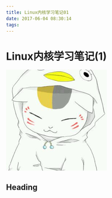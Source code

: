 ```yaml
---
title: Linux内核学习笔记01
date: 2017-06-04 08:30:14
tags:
---
```


# Linux内核学习笔记(1)
![xxxx](Linux内核学习笔记01/avatar.jpg)

## Heading
